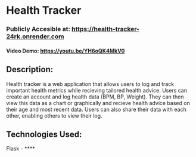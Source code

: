 # Health Tracker

### Publicly Accesible at: https://health-tracker-24rk.onrender.com

#### Video Demo: https://youtu.be/YH6oQK4MkV0

## Description: 
Health tracker is a web application that allows users to log and track important health metrics while recieving tailored health advice. Users can create an account and log health data (BPM, BP, Weight). They can then view this data as a chart or graphically and recieve health advice based on their age and most recent data. Users can also share their data with each other, enabling others to view their log.

## Technologies Used:
Flask - ****

